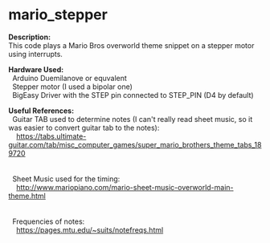 # mario_stepper
<b>Description:</b><br />
	This code plays a Mario Bros overworld theme snippet on a stepper motor using interrupts.<br /> 
<p></p>  
<b>Hardware Used:</b><br />
&nbsp;&nbsp;Arduino Duemilanove or equvalent<br />
&nbsp;&nbsp;Stepper motor (I used a bipolar one)<br />
&nbsp;&nbsp;BigEasy Driver with the STEP pin connected to STEP_PIN (D4 by default)<br />

<b>Useful References:</b><br />
&nbsp;&nbsp;Guitar TAB used to determine notes (I can't really read sheet music, so it was easier to convert guitar tab to the notes): <br />
&nbsp;&nbsp;&nbsp;&nbsp;https://tabs.ultimate-guitar.com/tab/misc_computer_games/super_mario_brothers_theme_tabs_189720 <br />
<br />  
&nbsp;&nbsp;Sheet Music used for the timing: <br />
&nbsp;&nbsp;&nbsp;&nbsp;http://www.mariopiano.com/mario-sheet-music-overworld-main-theme.html<br />
<br />    
&nbsp;&nbsp;Frequencies of notes:<br />
&nbsp;&nbsp;&nbsp;&nbsp;https://pages.mtu.edu/~suits/notefreqs.html<br />
 

